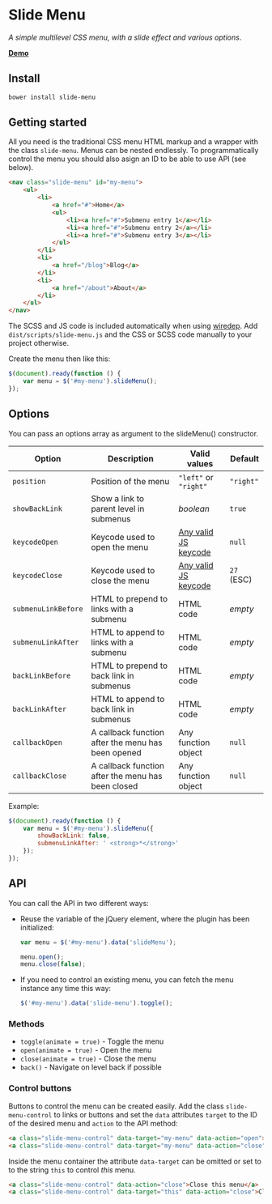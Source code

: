 # Slide Menu

*A simple multilevel CSS menu, with a slide effect and various options*.

**[Demo](https://grubersjoe.github.io/slide-menu)**

## Install
```sh
bower install slide-menu
``` 

## Getting started
All you need is the traditional CSS menu HTML markup and a wrapper with the class `slide-menu`. Menus can be nested endlessly. To programmatically control the menu you should also asign an ID to be able to use API (see below).

```html
<nav class="slide-menu" id="my-menu">
    <ul>
        <li>
            <a href="#">Home</a>
            <ul>
                <li><a href="#">Submenu entry 1</a></li>
                <li><a href="#">Submenu entry 2</a></li>
                <li><a href="#">Submenu entry 3</a></li>
            </ul>
        </li>
        <li>
            <a href="/blog">Blog</a>
        </li>
        <li>
            <a href="/about">About</a>
        </li>
    </ul>
</nav>
```

The SCSS and JS code is included automatically when using [wiredep](https://github.com/taptapship/wiredep). Add `dist/scripts/slide-menu.js` and the CSS or SCSS code manually to your project otherwise.

Create the menu then like this:

```javascript
$(document).ready(function () {
    var menu = $('#my-menu').slideMenu();
});
```
 
## Options
 
You can pass an options array as argument to the slideMenu() constructor.
  
Option | Description | Valid values | Default
--- | --- | --- | ---
`position` | Position of the menu | `"left"` or `"right"` | `"right"`
`showBackLink` | Show a link to parent level in submenus | *boolean* | `true`
`keycodeOpen` | Keycode used to open the menu | [Any valid JS keycode](https://developer.mozilla.org/en-US/docs/Web/API/KeyboardEvent/keyCode) | `null`
`keycodeClose` | Keycode used to close the menu | [Any valid JS keycode](https://developer.mozilla.org/en-US/docs/Web/API/KeyboardEvent/keyCode) | `27` (ESC)
`submenuLinkBefore` | HTML to prepend to links with a submenu | HTML code |  *empty*
`submenuLinkAfter` | HTML to append to links with a submenu | HTML code |  *empty*
`backLinkBefore` | HTML to prepend to back link in submenus | HTML code |  *empty*
`backLinkAfter` | HTML to append to back link in submenus | HTML code |  *empty*
`callbackOpen` | A callback function after the menu has been opened | Any function object |  `null`
`callbackClose` | A callback function after the menu has been closed | Any function object |  `null`
 
 Example:
 
 ```javascript
 $(document).ready(function () {
     var menu = $('#my-menu').slideMenu({
         showBackLink: false,
         submenuLinkAfter: ' <strong>*</strong>'
     });
 });
 ```
 
## API

You can call the API in two different ways:

* Reuse the variable of the jQuery element, where the plugin has been initialized: 
    ```javascript
    var menu = $('#my-menu').data('slideMenu');
    
    menu.open();
    menu.close(false);
    ```
* If you need to control an existing menu, you can fetch the menu instance  any time this way:

    ```javascript
    $('#my-menu').data('slide-menu').toggle();
    ```

### Methods

* `toggle(animate = true)` - Toggle the menu
* `open(animate = true)` - Open the menu
* `close(animate = true)` - Close the menu
* `back()` - Navigate on level back if possible

### Control buttons
 
Buttons to control the menu can be created easily. Add the class `slide-menu-control` to links or buttons and set the `data` attributes `target` to the ID of the desired menu and `action` to the API method:

```html
<a class="slide-menu-control" data-target="my-menu" data-action="open">Open</a>
<a class="slide-menu-control" data-target="my-menu" data-action="close">Close</a>
```

Inside the menu container the attribute `data-target` can be omitted or set to to the string `this` to control *this* menu.

```html
<a class="slide-menu-control" data-action="close">Close this menu</a>
<a class="slide-menu-control" data-target="this" data-action="close">Close this menu</a>
```
